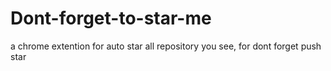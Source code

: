 # Dont-forget-to-star-me
a chrome extention for auto star all repository you see, for dont forget push star
